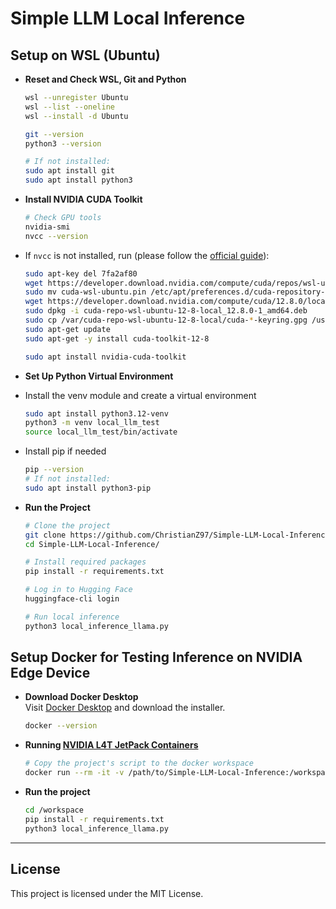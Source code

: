 # Simple LLM Local Inference

## Setup on WSL (Ubuntu)

- **Reset and Check WSL, Git and Python**
  ```bash
  wsl --unregister Ubuntu
  wsl --list --oneline
  wsl --install -d Ubuntu

  git --version
  python3 --version
  
  # If not installed:
  sudo apt install git
  sudo apt install python3
  ```
  
- **Install NVIDIA CUDA Toolkit**
  ```bash
  # Check GPU tools
  nvidia-smi
  nvcc --version
  ```

- If `nvcc` is not installed, run (please follow the [official guide](https://docs.nvidia.com/cuda/wsl-user-guide/index.html)):
  ```bash
  sudo apt-key del 7fa2af80
  wget https://developer.download.nvidia.com/compute/cuda/repos/wsl-ubuntu/x86_64/cuda-wsl-ubuntu.pin
  sudo mv cuda-wsl-ubuntu.pin /etc/apt/preferences.d/cuda-repository-pin-600
  wget https://developer.download.nvidia.com/compute/cuda/12.8.0/local_installers/cuda-repo-wsl-ubuntu-12-8-local_12.8.0-1_amd64.deb
  sudo dpkg -i cuda-repo-wsl-ubuntu-12-8-local_12.8.0-1_amd64.deb
  sudo cp /var/cuda-repo-wsl-ubuntu-12-8-local/cuda-*-keyring.gpg /usr/share/keyrings/
  sudo apt-get update
  sudo apt-get -y install cuda-toolkit-12-8
  
  sudo apt install nvidia-cuda-toolkit
  ```

- **Set Up Python Virtual Environment**

- Install the venv module and create a virtual environment
  ```bash
  sudo apt install python3.12-venv
  python3 -m venv local_llm_test
  source local_llm_test/bin/activate
  ```
  
- Install pip if needed
  ```bash
  pip --version
  # If not installed:
  sudo apt install python3-pip
  ```

- **Run the Project**
  ```bash
  # Clone the project
  git clone https://github.com/ChristianZ97/Simple-LLM-Local-Inference
  cd Simple-LLM-Local-Inference/
  
  # Install required packages
  pip install -r requirements.txt
  
  # Log in to Hugging Face
  huggingface-cli login
  
  # Run local inference
  python3 local_inference_llama.py
  ```

## Setup Docker for Testing Inference on NVIDIA Edge Device

- **Download Docker Desktop**  
  Visit [Docker Desktop](https://www.docker.com/) and download the installer.
  ```bash
  docker --version
  ```

- **Running [NVIDIA L4T JetPack Containers](https://catalog.ngc.nvidia.com/orgs/nvidia/containers/l4t-jetpack)**
  ```bash
  # Copy the project's script to the docker workspace
  docker run --rm -it -v /path/to/Simple-LLM-Local-Inference:/workspace nvcr.io/nvidia/l4t-jetpack:r36.4.0 /bin/bash
  ```

- **Run the project**
  ```bash
  cd /workspace
  pip install -r requirements.txt
  python3 local_inference_llama.py
  ```

---

## License
This project is licensed under the MIT License.
